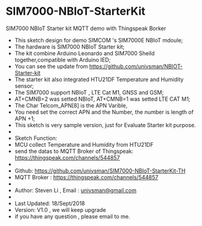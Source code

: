 # SIM7000-NBIoT-StarterKit
SIM7000 NBIoT Starter kit MQTT demo with Thingspeak Borker

 * This sketch design for demo SIMCOM 's SIM7000E NBIoT mdoule;
 * The hardware is SIM7000 NBIoT Starter kit;
 * The kit combine Arduino Leonardo and SIM7000 Sheild together,compatible with Arduino IED;
 * You can see the update from https://github.com/univsman/NBIOT-Starter-kit
 * The starter kit also integrated HTU21DF Temperature and Humidity sensor;
 * The SIM7000 support NBIoT , LTE Cat M1, GNSS and GSM;
 * AT+CMNB=2 was setted NBIoT, AT+CMNB=1 was setted LTE CAT M1;
 * The Char Telcom_APN[8] is the APN Varible,
 * You need set the correct APN and the Number, the number is length of APN +1;
 * This sketch is very sample version, just for Evaluate Starter kit purpose.
 * 
 * Sketch Function:
 * MCU collect Temperature and Humidity from HTU21DF 
 * send the datas to MQTT Broker of Thingspeak: https://thingspeak.com/channels/544857
 *  
 * Github: https://github.com/univsman/SIM7000-NBIoT-StarterKit-TH
 * MQTT Broker : https://thingspeak.com/channels/544857
 *   
 * Author: Steven Li , Email : univsman@gmail.com
 * 
 * Last Updated: 18/Sept/2018
 * Version: V1.0 , we will keep upgrade
 * if you have any question , please email to me.

